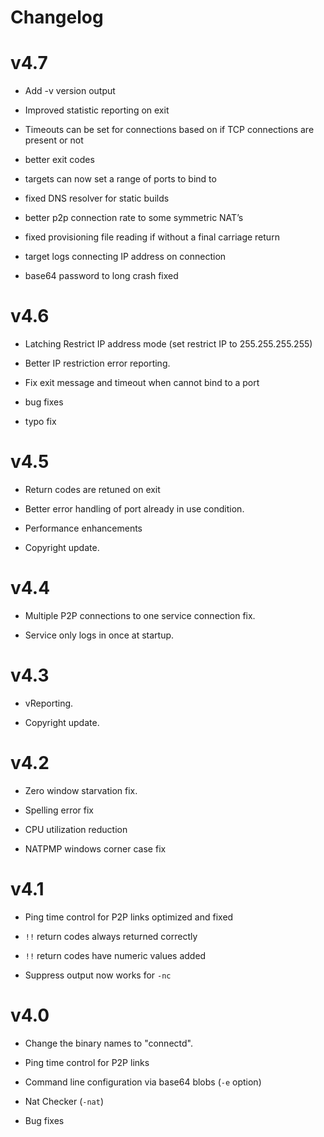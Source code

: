 Changelog
=========

v4.7
====

-   Add -v version output

-   Improved statistic reporting on exit

-   Timeouts can be set for connections based on if TCP connections are present
    or not

-   better exit codes

-   targets can now set a range of ports to bind to

-   fixed DNS resolver for static builds

-   better p2p connection rate to some symmetric NAT’s

-   fixed provisioning file reading if without a final carriage return

-   target logs connecting IP address on connection

-   base64 password to long crash fixed

v4.6
====

-   Latching Restrict IP address mode (set restrict IP to 255.255.255.255)

-   Better IP restriction error reporting.

-   Fix exit message and timeout when cannot bind to a port

-   bug fixes

-   typo fix

v4.5
====

-   Return codes are retuned on exit

-   Better error handling of port already in use condition.

-   Performance enhancements

-   Copyright update.

v4.4
====

-   Multiple P2P connections to one service connection fix.

-   Service only logs in once at startup.

v4.3
====

-   vReporting.

-   Copyright update.

v4.2
====

-   Zero window starvation fix.

-   Spelling error fix

-   CPU utilization reduction

-   NATPMP windows corner case fix

v4.1
====

-   Ping time control for P2P links optimized and fixed

-   `!!` return codes always returned correctly

-   `!!` return codes have numeric values added

-   Suppress output now works for `-nc`

v4.0
====

-   Change the binary names to "connectd".

-   Ping time control for P2P links

-   Command line configuration via base64 blobs (`-e` option)

-   Nat Checker (`-nat`)

-   Bug fixes
